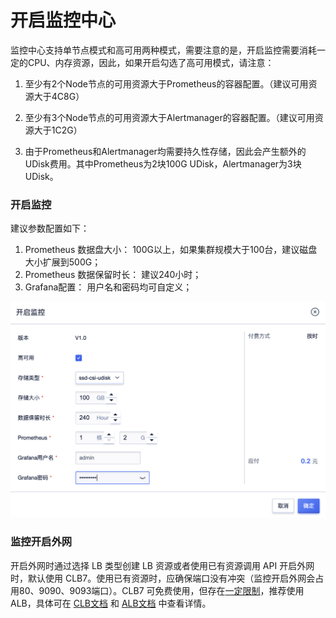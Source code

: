 # 开启监控中心

监控中心支持单节点模式和高可用两种模式，需要注意的是，开启监控需要消耗一定的CPU、内存资源，因此，如果开启勾选了高可用模式，请注意：

1. 至少有2个Node节点的可用资源大于Prometheus的容器配置。（建议可用资源大于4C8G）

2. 至少有3个Node节点的可用资源大于Alertmanager的容器配置。（建议可用资源大于1C2G）

3. 由于Prometheus和Alertmanager均需要持久性存储，因此会产生额外的UDisk费用。其中Prometheus为2块100G UDisk，Alertmanager为3块
   UDisk。

### 开启监控

建议参数配置如下：

1. Prometheus 数据盘大小： 100G以上，如果集群规模大于100台，建议磁盘大小扩展到500G；
2. Prometheus 数据保留时长： 建议240小时；
3. Grafana配置： 用户名和密码均可自定义；

![](/images/prometheus/startmonitor.png)

### 监控开启外网

开启外网时通过选择 LB 类型创建 LB 资源或者使用已有资源调用 API 开启外网时，默认使用 CLB7。使用已有资源时，应确保端口没有冲突（监控开启外网会占用80、9090、9093端口）。CLB7 可免费使用，但存在[一定限制](https://cms-docs.ucloudadmin.com/ulb/intro/limit)，推荐使用 ALB，具体可在 [CLB文档](https://cms-docs.ucloudadmin.com/ulb/intro/whatisulb) 和 [ALB文档](https://cms-docs.ucloudadmin.com/ulb/alb/intro/whatisalb) 中查看详情。